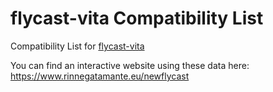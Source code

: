 # flycast-vita Compatibility List
Compatibility List for [flycast-vita](https://github.com/Rinnegatamante/flycast-vita)

You can find an interactive website using these data here: https://www.rinnegatamante.eu/newflycast
